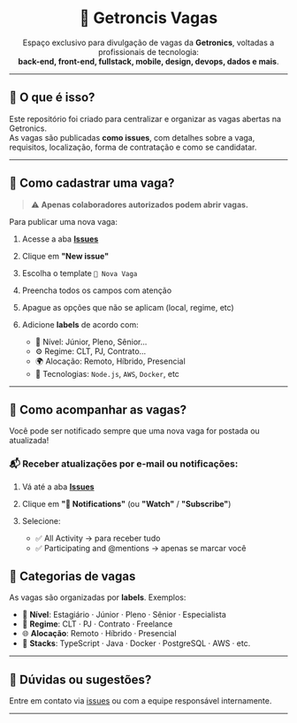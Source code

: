<h1 align="center">🚀 Getroncis Vagas </h1>

<p align="center">
  Espaço exclusivo para divulgação de vagas da <strong>Getronics</strong>, voltadas a profissionais de tecnologia: <br />
  <strong>back-end, front-end, fullstack, mobile, design, devops, dados e mais</strong>.
</p>

---

## 🧩 O que é isso?

Este repositório foi criado para centralizar e organizar as vagas abertas na Getronics.  
As vagas são publicadas **como issues**, com detalhes sobre a vaga, requisitos, localização, forma de contratação e como se candidatar.

---

## 📝 Como cadastrar uma vaga?

> ⚠️ **Apenas colaboradores autorizados podem abrir vagas.**

Para publicar uma nova vaga:

1. Acesse a aba [**Issues**](https://github.com/bellaharashi/Getronics-vagas/issues)
2. Clique em **"New issue"**
3. Escolha o template `📄 Nova Vaga`
4. Preencha todos os campos com atenção
5. Apague as opções que não se aplicam (local, regime, etc)
6. Adicione **labels** de acordo com:

   - 📍 Nível: Júnior, Pleno, Sênior...
   - ⚙️ Regime: CLT, PJ, Contrato...
   - 🌍 Alocação: Remoto, Híbrido, Presencial
   - 🧪 Tecnologias: `Node.js`, `AWS`, `Docker`, etc

---

## 🔔 Como acompanhar as vagas?

Você pode ser notificado sempre que uma nova vaga for postada ou atualizada!

### 📬 Receber atualizações por e-mail ou notificações:

1. Vá até a aba [**Issues**](https://github.com/bellaharashi/Getronics-vagas/issues)
2. Clique em **"🔔 Notifications"** (ou **"Watch"** / **"Subscribe"**)
3. Selecione:

   - ✅ All Activity → para receber tudo
   - ✅ Participating and @mentions → apenas se marcar você


## 📌 Categorias de vagas

As vagas são organizadas por **labels**. Exemplos:

- 🧠 **Nível**: Estagiário · Júnior · Pleno · Sênior · Especialista  
- 🧳 **Regime**: CLT · PJ · Contrato · Freelance  
- 🌐 **Alocação**: Remoto · Híbrido · Presencial  
- 🧰 **Stacks**: TypeScript · Java · Docker · PostgreSQL · AWS · etc.

---

## 📣 Dúvidas ou sugestões?

Entre em contato via [issues](https://github.com/SEU_USUARIO/TEC-VAGAS/issues) ou com a equipe responsável internamente.

---

<p align="center">
</p>
